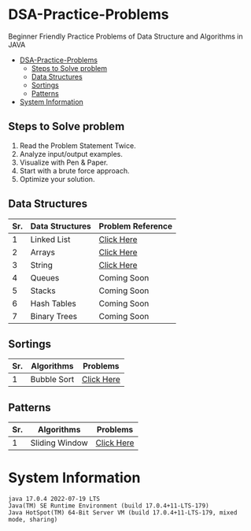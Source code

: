 # DSA-Practice-Problems
Beginner Friendly Practice Problems of Data Structure and Algorithms in JAVA

<!-- TOC -->
* [DSA-Practice-Problems](#dsa-practice-problems)
  * [Steps to Solve problem](#steps-to-solve-problem)
  * [Data Structures](#data-structures)
  * [Sortings](#sortings)
  * [Patterns](#patterns)
* [System Information](#system-information)
<!-- TOC -->

## Steps to Solve problem
1. Read the Problem Statement Twice.
2. Analyze input/output examples.
3. Visualize with Pen & Paper.
4. Start with a brute force approach.
5. Optimize your solution.

## Data Structures
| Sr. | Data Structures | Problem Reference                             |
|-----|-----------------|-----------------------------------------------|
| 1   | Linked List     | [Click Here](src/DataStructures/LinkedLists/) |
| 2   | Arrays          | [Click Here](src/DataStructures/Arrays/)      |
| 3   | String          | [Click Here](src/DataStructures/String/)      |
| 4   | Queues          | Coming Soon                                   |
| 5   | Stacks          | Coming Soon                                   |
| 6   | Hash Tables     | Coming Soon                                   |
| 7   | Binary Trees    | Coming Soon                                   |

## Sortings
| Sr. | Algorithms    | Problems                               |
|-----|---------------|----------------------------------------|
| 1   | Bubble Sort   | [Click Here](src/Sortings/BubbleSort/) |

## Patterns
| Sr. | Algorithms     | Problems                                  |
|-----|----------------|-------------------------------------------|
| 1   | Sliding Window | [Click Here](src/Patterns/SlidingWindow/) |


# System Information
```
java 17.0.4 2022-07-19 LTS
Java(TM) SE Runtime Environment (build 17.0.4+11-LTS-179)
Java HotSpot(TM) 64-Bit Server VM (build 17.0.4+11-LTS-179, mixed mode, sharing)
```
